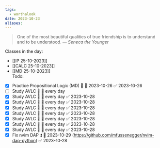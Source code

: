 ```yaml
---
tags:
  - worthalook
date: 2023-10-23
aliases:
---
```

> One of the most beautiful qualities of true friendship is to understand and to be understood.
> — <cite>Seneca the Younger</cite>

Classes in the day:
- [[IP 25-10-2023]]
- [[CALC 25-10-2023]]
- [[MD 25-10-2023]]   
Todo:
- [x] Practice Propositional Logic (MD) 🔼 📅 2023-10-26 ✅ 2023-10-26
- [ ] Study AVLC 🔼 🔁 every day
- [x] Study AVLC 🔼 🔁 every day ✅ 2023-10-28
- [x] Study AVLC 🔼 🔁 every day ✅ 2023-10-28
- [x] Study AVLC 🔼 🔁 every day ✅ 2023-10-28
- [x] Study AVLC 🔼 🔁 every day ✅ 2023-10-28
- [x] Study AVLC 🔼 🔁 every day ✅ 2023-10-28
- [x] Study AVLC 🔼 🔁 every day ✅ 2023-10-28
- [x] Study AVLC 🔼 🔁 every day ✅ 2023-10-28
- [x] Fix nvim DAP ⏫ 📅 2023-10-29 (https://github.com/mfussenegger/nvim-dap-python) ✅ 2023-10-28